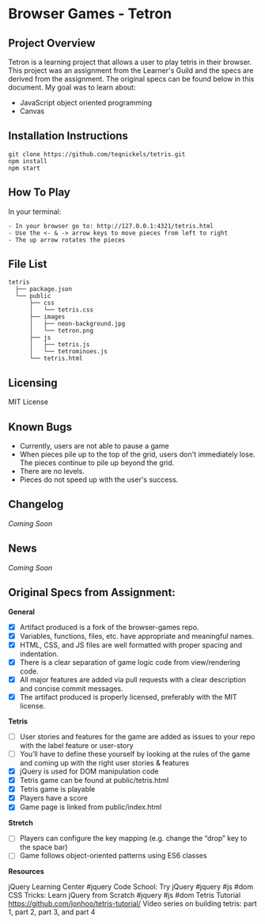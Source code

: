 # Browser Games - Tetron

## Project Overview

Tetron is a learning project that allows a user to play tetris in their browser. This project was an assignment from the Learner's Guild and the specs are derived from the assignment. The original specs can be found below in this document. My goal was to learn about: 
  - JavaScript object oriented programming
  - Canvas
 
## Installation Instructions
```
git clone https://github.com/teqnickels/tetris.git
npm install
npm start
```
## How To Play

In your terminal:

    - In your browser go to: http://127.0.0.1:4321/tetris.html
    - Use the <- & -> arrow keys to move pieces from left to right
    - The up arrow rotates the pieces
   
## File List

```
tetris
  ├── package.json
  └── public
      ├── css
      │   └── tetris.css
      ├── images
      │   ├── neon-background.jpg
      │   └── tetron.png
      ├── js
      │   ├── tetris.js
      │   └── tetrominoes.js
      └── tetris.html
```

## Licensing

MIT License

## Known Bugs

- Currently, users are not able to pause a game
- When pieces pile up to the top of the grid, users don't immediately lose. The pieces continue to pile up beyond the grid. 
- There are no levels.
- Pieces do not speed up with the user's success.

## Changelog

_Coming Soon_

## News
_Coming Soon_ 

## Original Specs from Assignment: 
__General__

 - [x] Artifact produced is a fork of the browser-games repo.
 - [x] Variables, functions, files, etc. have appropriate and meaningful names.
 - [x] HTML, CSS, and JS files are well formatted with proper spacing and indentation.
 - [x]  There is a clear separation of game logic code from view/rendering code.
 - [x] All major features are added via pull requests with a clear description and concise commit messages.
 - [x] The artifact produced is properly licensed, preferably with the MIT license.

__Tetris__

 - [ ] User stories and features for the game are added as issues to your repo with the label feature or user-story 
 - [ ] You’ll have to define these yourself by looking at the rules of the game and coming up with the right user stories & features
 - [x] jQuery is used for DOM manipulation code
 - [x] Tetris game can be found at public/tetris.html
 - [x] Tetris game is playable
 - [x] Players have a score
 - [x] Game page is linked from public/index.html

__Stretch__

  - [ ] Players can configure the key mapping (e.g. change the “drop” key to the space bar)
  - [ ] Game follows object-oriented patterns using ES6 classes

__Resources__

jQuery Learning Center #jquery
Code School: Try jQuery #jquery #js #dom
CSS Tricks: Learn jQuery from Scratch #jquery #js #dom
Tetris Tutorial https://github.com/jonhoo/tetris-tutorial/
Video series on building tetris: part 1, part 2, part 3, and part 4

